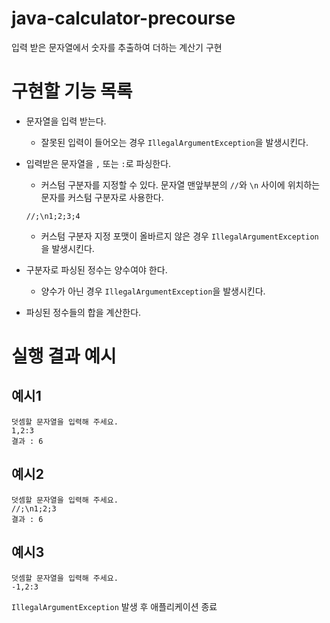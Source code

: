 # java-calculator-precourse

입력 받은 문자열에서 숫자를 추출하여 더하는 계산기 구현

# 구현할 기능 목록

* 문자열을 입력 받는다.
    * 잘못된 입력이 들어오는 경우 `IllegalArgumentException`을 발생시킨다.

* 입력받은 문자열을 `,` 또는 `:`로 파싱한다.
    * 커스텀 구분자를 지정할 수 있다. 문자열 맨앞부분의 `//`와 `\n` 사이에 위치하는 문자를 커스텀 구분자로 사용한다.
    ```
    //;\n1;2;3;4
    ```
    * 커스텀 구분자 지정 포맷이 올바르지 않은 경우 `IllegalArgumentException`을 발생시킨다.

* 구분자로 파싱된 정수는 양수여야 한다.
    * 양수가 아닌 경우 `IllegalArgumentException`을 발생시킨다.

* 파싱된 정수들의 합을 계산한다.

# 실행 결과 예시

## 예시1

```
덧셈할 문자열을 입력해 주세요.
1,2:3
결과 : 6
```

## 예시2

```
덧셈할 문자열을 입력해 주세요.
//;\n1;2;3
결과 : 6
```

## 예시3

```
덧셈할 문자열을 입력해 주세요.
-1,2:3
```

`IllegalArgumentException` 발생 후 애플리케이션 종료